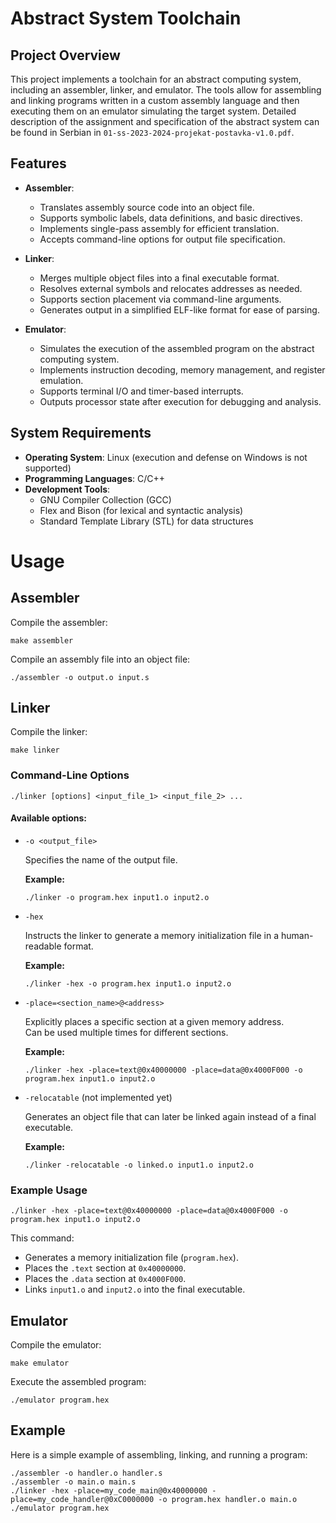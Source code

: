 # Abstract System Toolchain

## Project Overview
This project implements a toolchain for an abstract computing system, including an assembler, linker, and emulator. The tools allow for assembling and linking programs written in a custom assembly
language and then executing them on an emulator simulating the target system. Detailed description of the assignment and specification of the abstract system can be found in Serbian in `01-ss-2023-2024-projekat-postavka-v1.0.pdf`.

## Features
- **Assembler**:
  - Translates assembly source code into an object file.
  - Supports symbolic labels, data definitions, and basic directives.
  - Implements single-pass assembly for efficient translation.
  - Accepts command-line options for output file specification.
  
- **Linker**:
  - Merges multiple object files into a final executable format.
  - Resolves external symbols and relocates addresses as needed.
  - Supports section placement via command-line arguments.
  - Generates output in a simplified ELF-like format for ease of parsing.
  
- **Emulator**:
  - Simulates the execution of the assembled program on the abstract computing system.
  - Implements instruction decoding, memory management, and register emulation.
  - Supports terminal I/O and timer-based interrupts.
  - Outputs processor state after execution for debugging and analysis.

## System Requirements
- **Operating System**: Linux (execution and defense on Windows is not supported)
- **Programming Languages**: C/C++
- **Development Tools**:
  - GNU Compiler Collection (GCC)
  - Flex and Bison (for lexical and syntactic analysis)
  - Standard Template Library (STL) for data structures

# Usage
## Assembler
Compile the assembler:
```
make assembler
```
Compile an assembly file into an object file:
```
./assembler -o output.o input.s
```



## Linker
Compile the linker:
```
make linker
```


### Command-Line Options

 `./linker [options] <input_file_1> <input_file_2> ...`

#### Available options:

- `-o <output_file>`
  
  Specifies the name of the output file.
  
  **Example:**
  ```
  ./linker -o program.hex input1.o input2.o
  ```

- `-hex`
  
  Instructs the linker to generate a memory initialization file in a human-readable format.
  
  **Example:**
  ```
  ./linker -hex -o program.hex input1.o input2.o
  ```

- `-place=<section_name>@<address>`
  
  Explicitly places a specific section at a given memory address.  
  Can be used multiple times for different sections.
  
  **Example:**
  ```
  ./linker -hex -place=text@0x40000000 -place=data@0x4000F000 -o program.hex input1.o input2.o
  ```

- `-relocatable` (not implemented yet)
  
  Generates an object file that can later be linked again instead of a final executable.
  
  **Example:**
  ```
  ./linker -relocatable -o linked.o input1.o input2.o
  ```

### Example Usage

```
./linker -hex -place=text@0x40000000 -place=data@0x4000F000 -o program.hex input1.o input2.o
```

This command:
- Generates a memory initialization file (`program.hex`).
- Places the `.text` section at `0x40000000`.
- Places the `.data` section at `0x4000F000`.
- Links `input1.o` and `input2.o` into the final executable.




## Emulator
Compile the emulator:
```
make emulator
```
Execute the assembled program:
```
./emulator program.hex
```



## Example
Here is a simple example of assembling, linking, and running a program:
```
./assembler -o handler.o handler.s
./assembler -o main.o main.s
./linker -hex -place=my_code_main@0x40000000 -place=my_code_handler@0xC0000000 -o program.hex handler.o main.o
./emulator program.hex
```
